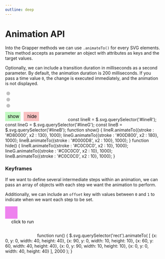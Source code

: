 ```yaml
---
outline: deep
---
```


# Animation  API

Into the Grapper methods we can use `.animateTo()` for every SVG elements. This method accepts as
parameter an object with attributes as keys and the target values.

Optionally, we can include a transition duration in milliseconds as a second parameter. By default,
the animation duration is 200 milliseconds. If you pass a time value `0`, the change is executed
immediately, and the animation is not displayed.

<ClientOnly>
<grapper-view id="animation-api-1">
  <svg viewBox="0 0 200 100" width="200" height="100">
    <g stroke-width="12" stroke-linecap="round" stroke="#C0C0C0" >
      <line id="lineR" x1="10" x2="10" y1="10" y2="10"/>
      <line id="lineG" x1="10" x2="10" y1="30" y2="30"/>
      <line id="lineB" x1="10" x2="10" y1="50" y2="50"/>
    </g>
    <g id="run" style="cursor: pointer; font-size: 15px;" g-on:click="show">
       <rect x="0" y="70" width="50" height="30" fill="#C0F8C0"/>
       <text x="8" y="90">show</text>
    </g>
    <g id="run" style="cursor: pointer; font-size: 15px;" g-on:click="hide">
       <rect x="60" y="70" width="50" height="30" fill="#F8C0C0"/>
       <text x="72" y="90">hide</text>
    </g>
  </svg>
  <g-script type="methods">
    const lineR = $.svg.querySelector('#lineR');
    const lineG = $.svg.querySelector('#lineG');
    const lineB = $.svg.querySelector('#lineB');
    function show() {
       lineR.animateTo({stroke : '#D80000', x2 : 130}, 1000);
       lineG.animateTo({stroke : '#00D800', x2 : 180}, 1000);
       lineB.animateTo({stroke : '#0000D8', x2 : 100}, 1000);
    }
    function hide() {
       lineR.animateTo({stroke : '#C0C0C0', x2 : 10}, 1000);
       lineG.animateTo({stroke : '#C0C0C0', x2 : 10}, 1000);
       lineB.animateTo({stroke : '#C0C0C0', x2 : 10}, 1000);
    }
  </g-script>
</grapper-view>
<g-editor href="#animation-api-1" lines-highlight="24-26;29-31"></g-editor>
</ClientOnly>

### Keyframes

If we want to define several intermediate steps within an animation, we can pass an array of objects
with each step we want the animation to perform.

Additionally, we can include an `offset` key with values between `0` and `1` to indicate when we
want each step to be set.

<ClientOnly>
<grapper-view id="animation-api-2">
  <svg viewBox="0 0 100 100" width="100" height="100" g-on:click="run" style="cursor:pointer">
    <rect x="0" y="0" width="40" height="40" fill="violet"/>
    <text x="20" y="55" font-size="14">click to run</text>
  </svg>
  <g-script type="methods">
    function run() {
      $.svg.querySelector('rect').animateTo(
        [
          {x: 0,  y: 0,  width: 40, height: 40},
          {x: 90, y: 0,  width: 10, height: 10},
          {x: 60, y: 60, width: 40, height: 40},
          {x: 0,  y: 90, width: 10, height: 10},
          {x: 0,  y: 0,  width: 40, height: 40}
        ],
        2000
      );
    }
  </g-script>
</grapper-view>
<g-editor href="#animation-api-2" lines-highlight="16-25"></g-editor>
</ClientOnly>

